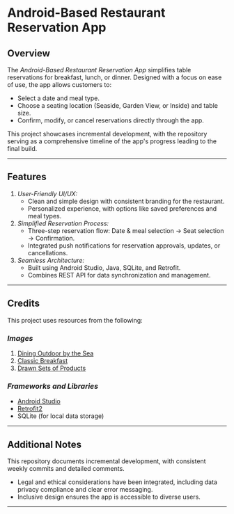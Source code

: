 # Android-Based Restaurant Reservation App  

## Overview  
The *Android-Based Restaurant Reservation App* simplifies table reservations for breakfast, lunch, or dinner. Designed with a focus on ease of use, the app allows customers to:  
- Select a date and meal type.  
- Choose a seating location (Seaside, Garden View, or Inside) and table size.  
- Confirm, modify, or cancel reservations directly through the app.  

This project showcases incremental development, with the repository serving as a comprehensive timeline of the app's progress leading to the final build.  

---

## Features  
1. *User-Friendly UI/UX:*  
   - Clean and simple design with consistent branding for the restaurant.  
   - Personalized experience, with options like saved preferences and meal types.  
2. *Simplified Reservation Process:*  
   - Three-step reservation flow: Date & meal selection → Seat selection → Confirmation.  
   - Integrated push notifications for reservation approvals, updates, or cancellations.  
3. *Seamless Architecture:*  
   - Built using Android Studio, Java, SQLite, and Retrofit.  
   - Combines REST API for data synchronization and management.  

---

## Credits  
This project uses resources from the following:  

### *Images*  
1. [Dining Outdoor by the Sea](https://www.dreamstime.com/dining-outdoor-beautiful-sea-view-beach-dining-outdoor-sea-view-beach-ocean-restaurant-table-beachfront-restaurant-image326433366)  
2. [Classic Breakfast](https://www.calgarycoop.com/recipes/classic-breakfast/)  
3. [Drawn Sets of Products](https://www.vecteezy.com/vector-art/7838026-drawn-sets-of-products-for-breakfast-lunch-and-dinner)  

### *Frameworks and Libraries*  
- [Android Studio](https://developer.android.com/studio)  
- [Retrofit2](https://square.github.io/retrofit/)  
- SQLite (for local data storage)  

---

## Additional Notes  
This repository documents incremental development, with consistent weekly commits and detailed comments.  
- Legal and ethical considerations have been integrated, including data privacy compliance and clear error messaging.  
- Inclusive design ensures the app is accessible to diverse users.  

---

